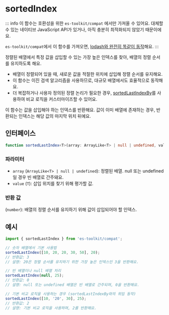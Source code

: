 # sortedIndex

::: info
이 함수는 호환성을 위한 `es-toolkit/compat` 에서만 가져올 수 있어요. 대체할 수 있는 네이티브 JavaScript API가 있거나, 아직 충분히 최적화되지 않았기 때문이에요.

`es-toolkit/compat`에서 이 함수를 가져오면, [lodash와 완전히 똑같이 동작](../../../compatibility.md)해요.
:::

정렬된 배열에서 특정 값을 삽입할 수 있는 가장 높은 인덱스를 찾아, 배열의 정렬 순서를 유지하도록 해요.

- 배열이 정렬되어 있을 때, 새로운 값을 적절한 위치에 삽입해 정렬 순서를 유지해요.
- 이 함수는 이진 검색 알고리즘을 사용하므로, 대규모 배열에서도 효율적으로 동작해요.
- 더 복잡하거나 사용자 정의된 정렬 논리가 필요한 경우, [sortedLastIndexBy](./sortedLastIndexBy.md)를 사용하여 비교 로직을 커스터마이즈할 수 있어요.

이 함수는 값을 삽입해야 하는 인덱스를 반환해요.
값이 이미 배열에 존재하는 경우, 반환되는 인덱스는 해당 값의 마지막 위치 뒤예요.

## 인터페이스

```typescript
function sortedLastIndex<T>(array: ArrayLike<T> | null | undefined, value: T): number;
```

### 파라미터

- `array` (`ArrayLike<T> | null | undefined`):
  정렬된 배열. null 또는 undefined일 경우 빈 배열로 간주돼요.
- `value` (`T`):
  삽입 위치를 찾기 위해 평가할 값.

### 반환 값

(`number`): 배열의 정렬 순서를 유지하기 위해 값이 삽입되어야 할 인덱스.

## 예시

```typescript
import { sortedLastIndex } from 'es-toolkit/compat';

// 숫자 배열에서 기본 사용법
sortedLastIndex([10, 20, 20, 30, 50], 20);
// 반환값: 3
// 설명: 20은 정렬 순서를 유지하기 위한 가장 높은 인덱스인 3을 반환해요.

// 빈 배열이나 null 배열 처리
sortedLastIndex(null, 25);
// 반환값: 0
// 설명: null 또는 undefined 배열은 빈 배열로 간주되며, 0을 반환해요.

// 기본 비교 로직을 사용하는 경우 (sortedLastIndexBy와의 위임 동작)
sortedLastIndex([10, '20', 30], 25);
// 반환값: 2
// 설명: 기본 비교 로직을 사용하며, 2를 반환해요.
```
